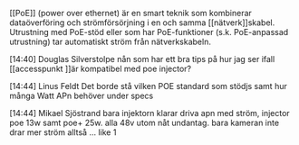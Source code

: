 [[PoE]] (power over ethernet) är en smart teknik som kombinerar dataöverföring och strömförsörjning i en och samma [[nätverk]]skabel. Utrustning med PoE-stöd eller som har PoE-funktioner (s.k. PoE-anpassad utrustning) tar automatiskt ström från nätverkskabeln.

[14:40] Douglas Silverstolpe
nån som har ett bra tips på hur jag ser ifall [[accesspunkt ]]är kompatibel med poe injector?

[14:44] Linus Feldt
Det borde stå vilken POE standard som stödjs samt hur många Watt APn behöver under specs

[14:44] Mikael Sjöstrand
bara injektorn klarar driva apn med ström, injector  poe 13w samt poe+ 25w. alla 48v utom nåt undantag. bara kameran inte drar mer ström alltså ...
 like 1
